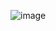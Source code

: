![image](https://user-images.githubusercontent.com/75454827/181354834-9da3306d-dd7a-4623-acc1-53880d3a17e3.png)
